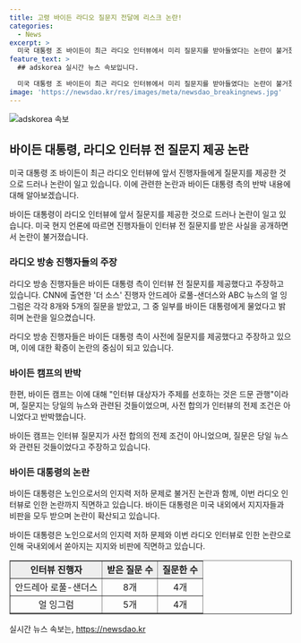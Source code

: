 ```yaml
---
title: 고령 바이든 라디오 질문지 전달에 리스크 논란!
categories:
  - News
excerpt: >
  미국 대통령 조 바이든이 최근 라디오 인터뷰에서 미리 질문지를 받아들였다는 논란이 불거졌다. CNN과 워싱턴포스트 등 현지 언론은 이를 보도했고, 진행자들은 바이든 대통령 측이 인터뷰 전 질문지를 제공했다고 밝혔다. 이로써 대통령의 인지 능력과 후보직 사퇴 요구에 대한 우려가 다시 불거졌으며, 바이든 캠프는 이를 일상적인 일이라고 반박했다. 여론은 이를 통해 대통령의 공개 행사 참석 시 통제에 대한 비판을 재차 불러일으켰다.
feature_text: >
  ## adskorea 실시간 뉴스 속보입니다.

  미국 대통령 조 바이든이 최근 라디오 인터뷰에서 미리 질문지를 받아들였다는 논란이 불거졌다. CNN과 워싱턴포스트 등 현지 언론은 이를 보도했고, 진행자들은 바이든 대통령 측이 인터뷰 전 질문지를 제공했다고 밝혔다. 이로써 대통령의 인지 능력과 후보직 사퇴 요구에 대한 우려가 다시 불거졌으며, 바이든 캠프는 이를 일상적인 일이라고 반박했다. 여론은 이를 통해 대통령의 공개 행사 참석 시 통제에 대한 비판을 재차 불러일으켰다.
image: 'https://newsdao.kr/res/images/meta/newsdao_breakingnews.jpg'
---
```


<p><img src="https://newsdao.kr/res/images/meta/newsdao_breakingnews.jpg" alt="adskorea 속보" /></p>

<h2 data-ke-size="size26">바이든 대통령, 라디오 인터뷰 전 질문지 제공 논란</h2>

<p>미국 대통령 조 바이든이 최근 라디오 인터뷰에 앞서 진행자들에게 질문지를 제공한 것으로 드러나 논란이 일고 있습니다. 이에 관련한 논란과 바이든 대통령 측의 반박 내용에 대해 알아보겠습니다.</p>

<p data-ke-size="size16">바이든 대통령이 라디오 인터뷰에 앞서 질문지를 제공한 것으로 드러나 논란이 일고 있습니다. 미국 현지 언론에 따르면 진행자들이 인터뷰 전 질문지를 받은 사실을 공개하면서 논란이 불거졌습니다.</p>

<h3 data-ke-size="size24">라디오 방송 진행자들의 주장</h3>

<p>라디오 방송 진행자들은 바이든 대통령 측이 인터뷰 전 질문지를 제공했다고 주장하고 있습니다. CNN에 출연한 '더 소스' 진행자 안드레아 로풀-샌더스와 ABC 뉴스의 얼 잉그럼은 각각 8개와 5개의 질문을 받았고, 그 중 일부를 바이든 대통령에게 물었다고 밝히며 논란을 일으켰습니다.</p>

<p data-ke-size="size16">라디오 방송 진행자들은 바이든 대통령 측이 사전에 질문지를 제공했다고 주장하고 있으며, 이에 대한 확증이 논란의 중심이 되고 있습니다.</p>

<h3 data-ke-size="size24">바이든 캠프의 반박</h3>

<p>한편, 바이든 캠프는 이에 대해 "인터뷰 대상자가 주제를 선호하는 것은 드문 관행"이라며, 질문지는 당일의 뉴스와 관련된 것들이었으며, 사전 합의가 인터뷰의 전제 조건은 아니었다고 반박했습니다.</p>

<p data-ke-size="size16">바이든 캠프는 인터뷰 질문지가 사전 합의의 전제 조건이 아니었으며, 질문은 당일 뉴스와 관련된 것들이었다고 주장하고 있습니다.</p>

<h3 data-ke-size="size24">바이든 대통령의 논란</h3>

<p>바이든 대통령은 노인으로서의 인지력 저하 문제로 불거진 논란과 함께, 이번 라디오 인터뷰로 인한 논란까지 직면하고 있습니다. 바이든 대통령은 미국 내외에서 지지자들과 비판을 모두 받으며 논란이 확산되고 있습니다.</p>

<p data-ke-size="size16">바이든 대통령은 노인으로서의 인지력 저하 문제와 이번 라디오 인터뷰로 인한 논란으로 인해 국내외에서 쏟아지는 지지와 비판에 직면하고 있습니다.</p>

<table style="width: 100%;" border="1">
<tbody>
<tr>
<td style="text-align: center; background-color: #eeeeee;"><strong>인터뷰 진행자</strong></td>
<td style="text-align: center; background-color: #eeeeee;"><strong>받은 질문 수</strong></td>
<td style="text-align: center; background-color: #eeeeee;"><strong>질문한 수</strong></td>
</tr>
<tr>
<td style="text-align: center;">안드레아 로풀-샌더스</td>
<td style="text-align: center;">8개</td>
<td style="text-align: center;">4개</td>
</tr>
<tr>
<td style="text-align: center;">얼 잉그럼</td>
<td style="text-align: center;">5개</td>
<td style="text-align: center;">4개</td>
</tr>
</tbody>
</table>
실시간 뉴스 속보는, <a href="https://newsdao.kr" rel="dofollow">https://newsdao.kr</a>


